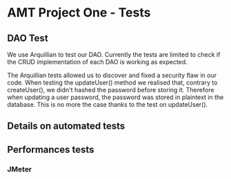 # AMT Project One - Tests

## DAO Test

We use Arquillian to test our DAO. Currently the tests are limited to check if the CRUD implementation of each DAO is working as expected.

The Arquillian tests allowed us to discover and fixed a security flaw in our code.
When testing the updateUser() method we realised that, contrary to createUser(), we didn't hashed the password before storing it. Therefore when updating a user password, the password was stored in plaintext in the database. This is no more the case thanks to the test on updateUser().

## Details on automated tests

## Performances tests

### JMeter

